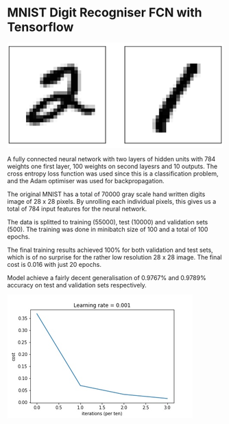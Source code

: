 # MNIST Digit Recogniser FCN with Tensorflow

![alt-text](/images/mnist_image.png)

A fully connected neural network with two layers of hidden units with 784 weights one first layer, 100 weights on second layesrs and 10 outputs. The cross entropy loss function was used since this is a classification problem, and the Adam optimiser was used for backpropagation.

The original MNIST has a total of 70000 gray scale hand written digits image of 28 x 28 pixels. By unrolling each individual pixels, this gives us a total of 784 input features for the neural network.

The data is splitted to training (55000), test (10000) and validation sets (500). The training was done in minibatch size of 100 and a total of 100 epochs.

The final training results achieved 100% for both validation and test sets, which is of no surprise for the rather low resolution 28 x 28 image. The final cost is 0.016 with just 20 epochs.

Model achieve a fairly  decent generalisation of 0.9767% and 0.9789% accuracy on test and validation sets respectively.

![alt-text](/images/result_epoch20.jpg)